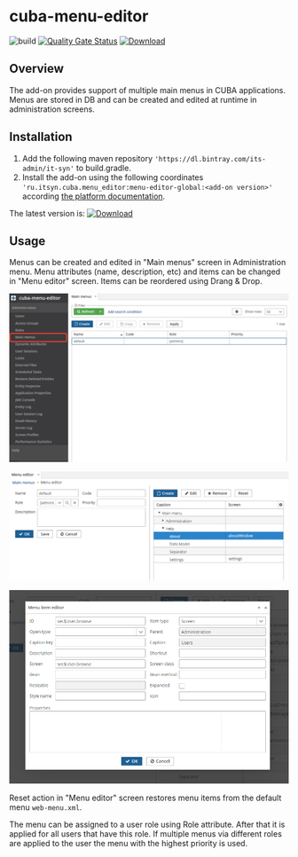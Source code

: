 # cuba-menu-editor
![build](https://github.com/daring2/cuba-menu-editor/workflows/check/badge.svg)
[![Quality Gate Status](https://sonarcloud.io/api/project_badges/measure?project=daring2_cuba-menu-editor&metric=alert_status)](https://sonarcloud.io/dashboard?id=daring2_cuba-menu-editor)
[![Download](https://api.bintray.com/packages/its-admin/it-syn/cuba-menu-editor/images/download.svg)](https://bintray.com/its-admin/it-syn/cuba-menu-editor/_latestVersion)

## Overview
The add-on provides support of multiple main menus in CUBA applications. Menus are stored in DB and can be created 
and edited at runtime in administration screens.

## Installation
1. Add the following maven repository `'https://dl.bintray.com/its-admin/it-syn'` to build.gradle.
2. Install the add-on using the following coordinates `'ru.itsyn.cuba.menu_editor:menu-editor-global:<add-on version>'` 
   according [the platform documentation](https://doc.cuba-platform.com/manual-7.2/app_components_usage.html).
   
The latest version is: [ ![Download](https://api.bintray.com/packages/its-admin/it-syn/cuba-menu-editor/images/download.svg)](https://bintray.com/its-admin/it-syn/cuba-menu-editor/_latestVersion)

## Usage
Menus can be created and edited in "Main menus" screen in Administration menu. Menu attributes (name, description, etc) and items can be changed in "Menu editor" screen. Items can be reordered
using Drang & Drop.

![main-menus-scree](img/main-menus-screen.png)



![menu-editor](img/menu-editor.png)

![menu-item-editor](img/menu-item-eidtor.png)

Reset action in "Menu editor" screen restores menu items from the default menu `web-menu.xml`.

The menu can be assigned to a user role using Role attribute. After that it is applied for all users 
that have this role. If multiple menus via different roles are applied to the user the menu with 
the highest priority is used.
